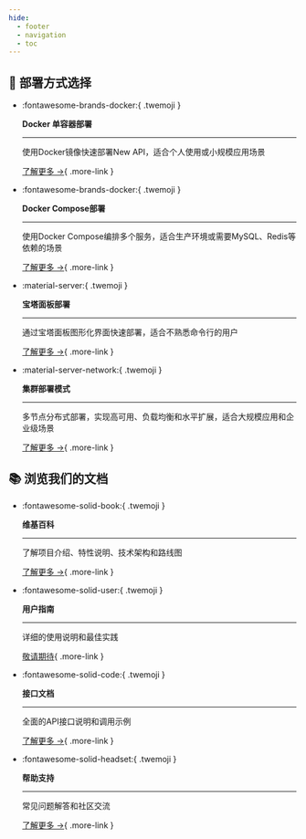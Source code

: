 ```yaml
---
hide:
  - footer
  - navigation
  - toc
---
```


<style>
  /* 卡片容器样式优化 */
  .md-typeset .grid.cards > ul {
    display: grid;
    grid-template-columns: repeat(auto-fit, minmax(16rem, 1fr));
    gap: 1.2rem;
    margin: 2em 0;
  }
  
  /* 卡片基础样式 */
  .md-typeset .grid.cards > ul > li {
    border: none;
    border-radius: 1rem;
    display: flex;
    flex-direction: column;
    margin: 0;
    padding: 1.8em 1.5em;
    transition: all 0.4s cubic-bezier(0.165, 0.84, 0.44, 1);
    box-shadow: 0 5px 15px rgba(0, 0, 0, 0.1);
    color: white;
    position: relative;
    overflow: hidden;
    line-height: 1.5;
    z-index: 1;
  }
  
  /* 卡片悬停效果增强 */
  .md-typeset .grid.cards > ul > li:hover {
    transform: translateY(-8px) scale(1.02);
    box-shadow: 0 15px 30px rgba(0, 0, 0, 0.18);
  }
  
  /* 卡片悬停时的光效 */
  .md-typeset .grid.cards > ul > li:before {
    content: "";
    position: absolute;
    top: 0;
    left: -100%;
    width: 100%;
    height: 100%;
    background: linear-gradient(
      90deg, 
      rgba(255, 255, 255, 0) 0%, 
      rgba(255, 255, 255, 0.2) 50%, 
      rgba(255, 255, 255, 0) 100%
    );
    transition: all 0.6s;
    z-index: 2;
  }
  
  .md-typeset .grid.cards > ul > li:hover:before {
    left: 100%;
  }
  
  /* 卡片暗色遮罩优化 */
  .md-typeset .grid.cards > ul > li:after {
    content: "";
    position: absolute;
    top: 0;
    left: 0;
    width: 100%;
    height: 100%;
    background: radial-gradient(circle at center, rgba(0, 0, 0, 0.05) 0%, rgba(0, 0, 0, 0.2) 100%);
    pointer-events: none;
    z-index: 1;
  }
  
  /* 卡片内容层叠设置 */
  .md-typeset .grid.cards > ul > li > * {
    position: relative;
    z-index: 3;
  }
  
  /* 部署方式卡片颜色设置 */
  /* Docker卡片 */
  .md-typeset .grid.cards:nth-of-type(1) > ul > li:nth-child(1) {
    background: linear-gradient(135deg, #2457c5 0%, #2b88d9 100%);
  }
  
  /* Docker Compose卡片 */
  .md-typeset .grid.cards:nth-of-type(1) > ul > li:nth-child(2) {
    background: linear-gradient(135deg, #0bb8cc 0%, #0bd1b6 100%);
  }
  
  /* 宝塔面板卡片 */
  .md-typeset .grid.cards:nth-of-type(1) > ul > li:nth-child(3) {
    background: linear-gradient(135deg, #f27121 0%, #e94057 100%);
  }
  
  /* 集群部署卡片 */
  .md-typeset .grid.cards:nth-of-type(1) > ul > li:nth-child(4) {
    background: linear-gradient(135deg, #654ea3 0%, #8862cf 100%);
  }
  
  /* 文档卡片颜色设置 */
  /* 维基百科卡片 */
  .md-typeset .grid.cards:nth-of-type(2) > ul > li:nth-child(1) {
    background: linear-gradient(135deg, #7303c0 0%, #ec38bc 100%);
  }
  
  /* 安装指南卡片 */
  .md-typeset .grid.cards:nth-of-type(2) > ul > li:nth-child(2) {
    background: linear-gradient(135deg, #11998e 0%, #38ef7d 100%);
  }
  
  /* 用户指南卡片 */
  .md-typeset .grid.cards:nth-of-type(2) > ul > li:nth-child(3) {
    background: linear-gradient(135deg, #3a47d5 0%, #6d80fe 100%);
  }
  
  /* 接口文档卡片 */
  .md-typeset .grid.cards:nth-of-type(2) > ul > li:nth-child(4) {
    background: linear-gradient(135deg, #00c6fb 0%, #005bea 100%);
  }
  
  /* 帮助支持卡片 */
  .md-typeset .grid.cards:nth-of-type(2) > ul > li:nth-child(5) {
    background: linear-gradient(135deg, #228B22 0%, #32CD32 100%);
  }
  
  /* 卡片纹理背景优化 */
  .md-typeset .grid.cards > ul > li {
    background-blend-mode: soft-light;
    background-image: url("data:image/svg+xml,%3Csvg width='100' height='100' viewBox='0 0 100 100' xmlns='http://www.w3.org/2000/svg'%3E%3Cpath d='M11 18c3.866 0 7-3.134 7-7s-3.134-7-7-7-7 3.134-7 7 3.134 7 7 7zm48 25c3.866 0 7-3.134 7-7s-3.134-7-7-7-7 3.134-7 7 3.134 7 7 7zm-43-7c1.657 0 3-1.343 3-3s-1.343-3-3-3-3 1.343-3 3 1.343 3 3 3zm63 31c1.657 0 3-1.343 3-3s-1.343-3-3-3-3 1.343-3 3 1.343 3 3 3zM34 90c1.657 0 3-1.343 3-3s-1.343-3-3-3-3 1.343-3 3 1.343 3 3 3zm56-76c1.657 0 3-1.343 3-3s-1.343-3-3-3-3 1.343-3 3 1.343 3 3 3zM12 86c2.21 0 4-1.79 4-4s-1.79-4-4-4-4 1.79-4 4 1.79 4 4 4zm28-65c2.21 0 4-1.79 4-4s-1.79-4-4-4-4 1.79-4 4 1.79 4 4 4zm23-11c2.76 0 5-2.24 5-5s-2.24-5-5-5-5 2.24-5 5 2.24 5 5 5zm-6 60c2.21 0 4-1.79 4-4s-1.79-4-4-4-4 1.79-4 4 1.79 4 4 4zm29 22c2.76 0 5-2.24 5-5s-2.24-5-5-5-5 2.24-5 5 2.24 5 5 5zM32 63c2.76 0 5-2.24 5-5s-2.24-5-5-5-5 2.24-5 5 2.24 5 5 5zm57-13c2.76 0 5-2.24 5-5s-2.24-5-5-5-5 2.24-5 5 2.24 5 5 5zm-9-21c1.105 0 2-.895 2-2s-.895-2-2-2-2 .895-2 2 .895 2 2 2zM60 91c1.105 0 2-.895 2-2s-.895-2-2-2-2 .895-2 2 .895 2 2 2zM35 41c1.105 0 2-.895 2-2s-.895-2-2-2-2 .895-2 2 .895 2 2 2zM12 60c1.105 0 2-.895 2-2s-.895-2-2-2-2 .895-2 2 .895 2 2 2z' fill='%23ffffff' fill-opacity='0.08' fill-rule='evenodd'/%3E%3C/svg%3E");
  }
  
  /* 卡片内段落文本样式 */
  .md-typeset .grid.cards > ul > li p {
    margin: 0.7em 0;
    color: rgba(255, 255, 255, 0.92);
    line-height: 1.6;
    font-size: 0.95em;
    letter-spacing: 0.01em;
  }
  
  /* 卡片内标题文本样式 */
  .md-typeset .grid.cards > ul > li p strong,
  .md-typeset .grid.cards > ul > li strong {
    color: white;
    display: block;
    margin-top: 0.5em;
    margin-bottom: 0.3em;
    font-size: 1.2em;
    font-weight: 700;
    letter-spacing: 0.02em;
    text-shadow: 0 1px 3px rgba(0, 0, 0, 0.15);
  }
  
  /* 卡片分隔线样式 */
  .md-typeset .grid.cards > ul > li hr {
    margin: 0.9em 0;
    height: 2px;
    border: none;
    background: linear-gradient(
      to right,
      rgba(255, 255, 255, 0.1) 0%,
      rgba(255, 255, 255, 0.4) 50%,
      rgba(255, 255, 255, 0.1) 100%
    );
  }
  
  /* 卡片图标样式 */
  .md-typeset .grid.cards > ul > li .twemoji {
    font-size: 3.2em;
    display: block;
    margin: 0 auto 0.6em;
    text-align: center;
    filter: drop-shadow(0 2px 5px rgba(0, 0, 0, 0.2));
    transition: transform 0.3s ease, filter 0.3s ease;
  }
  
  /* 卡片图标悬停效果 */
  .md-typeset .grid.cards > ul > li:hover .twemoji {
    transform: scale(1.1) rotate(5deg);
    filter: drop-shadow(0 4px 8px rgba(0, 0, 0, 0.3));
  }
  
  /* 卡片标题居中 */
  .md-typeset .grid.cards > ul > li .title {
    text-align: center;
    font-weight: bold;
    margin-bottom: 0.5em;
  }
  
  /* 卡片链接按钮样式 */
  .md-typeset .grid.cards > ul > li .more-link {
    display: inline-flex;
    align-items: center;
    margin-top: 1.2em;
    padding: 0.5em 1.2em;
    color: white;
    background-color: rgba(255, 255, 255, 0.15);
    border-radius: 2em;
    transition: all 0.3s ease;
    font-weight: 500;
    font-size: 0.9em;
    letter-spacing: 0.03em;
    box-shadow: 0 3px 6px rgba(0, 0, 0, 0.1);
    position: relative;
    overflow: hidden;
  }
  
  /* 卡片链接按钮悬停效果 */
  .md-typeset .grid.cards > ul > li .more-link:hover {
    background-color: rgba(255, 255, 255, 0.25);
    text-decoration: none;
    box-shadow: 0 5px 12px rgba(0, 0, 0, 0.2);
    transform: translateX(5px);
  }
  
  /* 链接按钮箭头动画 */
  .md-typeset .grid.cards > ul > li .more-link:after {
    content: "→";
    opacity: 0;
    margin-left: -15px;
    transition: all 0.2s ease;
  }
  
  .md-typeset .grid.cards > ul > li .more-link:hover:after {
    opacity: 1;
    margin-left: 5px;
  }
  
  /* 调整卡片内的普通链接文本颜色 */
  .md-typeset .grid.cards > ul > li a:not(.more-link) {
    color: white;
    text-decoration: underline;
    text-decoration-color: rgba(255, 255, 255, 0.3);
    text-decoration-thickness: 1px;
    text-underline-offset: 2px;
    transition: all 0.2s;
  }
  
  /* 普通链接悬停效果 */
  .md-typeset .grid.cards > ul > li a:not(.more-link):hover {
    text-decoration-color: rgba(255, 255, 255, 0.8);
    text-shadow: 0 0 8px rgba(255, 255, 255, 0.4);
  }
</style>

## 🎯 **部署方式选择**

<div class="grid cards" markdown>

-   :fontawesome-brands-docker:{ .twemoji } 
    
    **Docker 单容器部署**
    
    ---
    
    使用Docker镜像快速部署New API，适合个人使用或小规模应用场景
    
    [了解更多 →](installation/docker-installation.md){ .more-link }

-   :fontawesome-brands-docker:{ .twemoji } 
    
    **Docker Compose部署**
    
    ---
    
    使用Docker Compose编排多个服务，适合生产环境或需要MySQL、Redis等依赖的场景
    
    [了解更多 →](installation/docker-compose-installation.md){ .more-link }

-   :material-server:{ .twemoji } 
    
    **宝塔面板部署**
    
    ---
    
    通过宝塔面板图形化界面快速部署，适合不熟悉命令行的用户
    
    [了解更多 →](installation/bt-docker-installation.md){ .more-link }

-   :material-server-network:{ .twemoji } 
    
    **集群部署模式**
    
    ---
    
    多节点分布式部署，实现高可用、负载均衡和水平扩展，适合大规模应用和企业级场景
    
    [了解更多 →](installation/cluster-deployment.md){ .more-link }

</div>

## 📚 **浏览我们的文档**

<div class="grid cards" markdown>

-   :fontawesome-solid-book:{ .twemoji } 
    
    **维基百科**
    
    ---
    
    了解项目介绍、特性说明、技术架构和路线图
    
    [了解更多 →](wiki/project-introduction.md){ .more-link }

-   :fontawesome-solid-user:{ .twemoji } 
    
    **用户指南**
    
    ---
    
    详细的使用说明和最佳实践
    
    <!-- [了解更多 →](user-guide/i18n.md){ .more-link } -->
    [敬请期待](){ .more-link }

-   :fontawesome-solid-code:{ .twemoji } 
    
    **接口文档**
    
    ---
    
    全面的API接口说明和调用示例
    
    [了解更多 →](api/index.md){ .more-link }

-   :fontawesome-solid-headset:{ .twemoji } 
    
    **帮助支持**
    
    ---
    
    常见问题解答和社区交流
    
    [了解更多 →](support/index.md){ .more-link }

</div>
